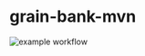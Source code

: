 # grain-bank-mvn

![example workflow](https://github.com/vasia-korz/grain-bank-mvn/actions/workflows/ci.yml/badge.svg)
